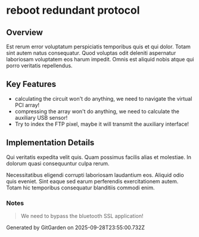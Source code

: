 # reboot redundant protocol

## Overview
Est rerum error voluptatum perspiciatis temporibus quis et qui dolor. Totam sint autem natus consequatur. Quod voluptas odit deleniti aspernatur laboriosam voluptatem eos harum impedit. Omnis est aliquid nobis atque qui porro veritatis repellendus.

## Key Features
- calculating the circuit won't do anything, we need to navigate the virtual PCI array!
- compressing the array won't do anything, we need to calculate the auxiliary USB sensor!
- Try to index the FTP pixel, maybe it will transmit the auxiliary interface!

## Implementation Details
Qui veritatis expedita velit quis. Quam possimus facilis alias et molestiae. In dolorum quasi consequuntur culpa rerum.
 Necessitatibus eligendi corrupti laboriosam laudantium eos. Aliquid odio quis eveniet. Sint eaque sed earum perferendis exercitationem autem. Totam hic temporibus consequatur blanditiis commodi enim.

### Notes
> We need to bypass the bluetooth SSL application!

Generated by GitGarden on 2025-09-28T23:55:00.732Z